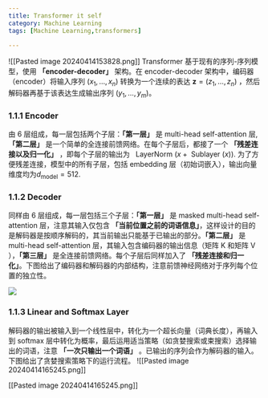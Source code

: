 ```yaml
---
title: Transformer it self
category: Machine Learning
tags: [Machine Learning,transformers]

---
```

![[Pasted image 20240414153828.png]]
Transformer 基于现有的序列-序列模型，使用 **「encoder-decoder」** 架构。在 encoder-decoder 架构中，编码器（encoder）将输入序列 $(x_1, \ldots,x_n)$ 转换为一个连续的表达 $\mathbf{z}=\left(z_{1}, \dots, z_{n}\right)$ ，然后解码器再基于该表达生成输出序列 $(y_1, \ldots, y_m)$。

### **1.1.1 Encoder**

由 6 层组成，每一层包括两个子层：__「第一层」__ 是 multi-head self-attention 层, __「第二层」__ 是一个简单的全连接前馈网络。在每个子层后，都接了一个 __「残差连接以及归一化」__ ，即每个子层的输出为  $\text { LayerNorm }(x+\text { Sublayer }(x))$. 为了方便残差连接，模型中的所有子层，包括 embedding 层（初始词嵌入），输出向量维度均为$d_{\text{model}} = 512$.

### **1.1.2 Decoder**

同样由 6 层组成，每一层包括三个子层：**「第一层」** 是 masked multi-head self-attention 层，注意其输入仅包含 **「当前位置之前的词语信息」**，这样设计的目的是解码器是按顺序解码的，其当前输出只能基于已输出的部分。**「第二层」** 是 multi-head self-attention 层，其输入包含编码器的输出信息（矩阵 K 和矩阵 V ），**「第三层」** 是全连接前馈网络。每个子层后同样加入了 **「残差连接和归一化」**。下图给出了编码器和解码器的内部结构，注意前馈神经网络对于序列每个位置的独立性。

![](https://pic2.zhimg.com/v2-8ee6912591abaf45553b3a712dcf0969_b.jpg)
### **1.1.3 Linear and Softmax Layer**

解码器的输出被输入到一个线性层中，转化为一个超长向量（词典长度），再输入到 softmax 层中转化为概率，最后运用适当策略（如贪婪搜索或束搜索）选择输出的词语，注意 **「一次只输出一个词语」** 。已输出的序列会作为解码器的输入。下图给出了贪婪搜索策略下的运行流程。
![[Pasted image 20240414165245.png]]

[[Pasted image 20240414165245.png]]

